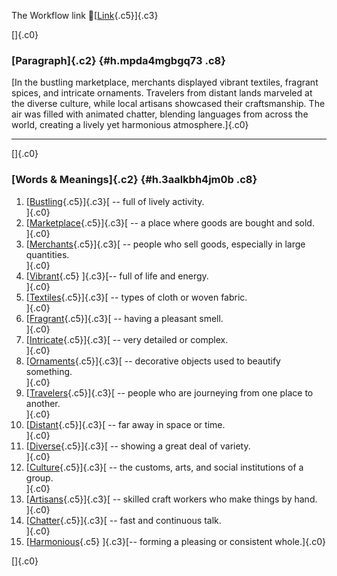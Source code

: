 The Workflow link
👏[[Link](https://www.google.com/url?q=http://www.google.com&sa=D&source=editors&ust=1756298351304451&usg=AOvVaw2fg3XlKbef2VOCIZR-Zcia){.c5}]{.c3}

[]{.c0}

### [Paragraph]{.c2} {#h.mpda4mgbgq73 .c8}

[In the bustling marketplace, merchants displayed vibrant textiles,
fragrant spices, and intricate ornaments. Travelers from distant lands
marveled at the diverse culture, while local artisans showcased their
craftsmanship. The air was filled with animated chatter, blending
languages from across the world, creating a lively yet harmonious
atmosphere.]{.c0}

------------------------------------------------------------------------

[]{.c0}

### [Words & Meanings]{.c2} {#h.3aalkbh4jm0b .c8}

1.  [[Bustling](https://www.google.com/url?q=http://www.google.com&sa=D&source=editors&ust=1756298351306784&usg=AOvVaw2dVLfgSpTkaH14YTiUHGid){.c5}]{.c3}[ --
    full of lively activity.\
    ]{.c0}
2.  [[Marketplace](https://www.google.com/url?q=http://www.google.com&sa=D&source=editors&ust=1756298351307289&usg=AOvVaw2qgkMUyHuIHwvLm1ihxtds){.c5}]{.c3}[ --
    a place where goods are bought and sold.\
    ]{.c0}
3.  [[Merchants](https://www.google.com/url?q=http://www.google.com&sa=D&source=editors&ust=1756298351307739&usg=AOvVaw1zVIxMoOrr_InmTAm4-5BN){.c5}]{.c3}[ --
    people who sell goods, especially in large quantities.\
    ]{.c0}
4.  [[Vibrant](https://www.google.com/url?q=http://www.google.com&sa=D&source=editors&ust=1756298351308212&usg=AOvVaw1YzenlRjtaGqc0eXtgSNNN){.c5}
    ]{.c3}[-- full of life and energy.\
    ]{.c0}
5.  [[Textiles](https://www.google.com/url?q=http://www.google.com&sa=D&source=editors&ust=1756298351308566&usg=AOvVaw2REj9opvEywW_B5yDBHBcQ){.c5}]{.c3}[ --
    types of cloth or woven fabric.\
    ]{.c0}
6.  [[Fragrant](https://www.google.com/url?q=http://www.google.com&sa=D&source=editors&ust=1756298351308955&usg=AOvVaw2dKQJmnDt8pXNQqGRpbDy5){.c5}]{.c3}[ --
    having a pleasant smell.\
    ]{.c0}
7.  [[Intricate](https://www.google.com/url?q=http://www.google.com&sa=D&source=editors&ust=1756298351309352&usg=AOvVaw2KPZpu0FDdivGWrgfU6QUv){.c5}]{.c3}[ --
    very detailed or complex.\
    ]{.c0}
8.  [[Ornaments](https://www.google.com/url?q=http://www.google.com&sa=D&source=editors&ust=1756298351309720&usg=AOvVaw2_uc1lCpCe_9cY60c9xi72){.c5}]{.c3}[ --
    decorative objects used to beautify something.\
    ]{.c0}
9.  [[Travelers](https://www.google.com/url?q=http://www.google.com&sa=D&source=editors&ust=1756298351310167&usg=AOvVaw0Hv3rQ7XPWldn7baZKgYRH){.c5}]{.c3}[ --
    people who are journeying from one place to another.\
    ]{.c0}
10. [[Distant](https://www.google.com/url?q=http://www.google.com&sa=D&source=editors&ust=1756298351310587&usg=AOvVaw03MFmyXsOGwW3z-9x4szJ0){.c5}]{.c3}[ --
    far away in space or time.\
    ]{.c0}
11. [[Diverse](https://www.google.com/url?q=http://www.google.com&sa=D&source=editors&ust=1756298351310937&usg=AOvVaw1EV-eTNLyP-pwrUidGDDOk){.c5}]{.c3}[ --
    showing a great deal of variety.\
    ]{.c0}
12. [[Culture](https://www.google.com/url?q=http://www.google.com&sa=D&source=editors&ust=1756298351311305&usg=AOvVaw3WDLbeiPu5p4kNMOHM8-Q_){.c5}]{.c3}[ --
    the customs, arts, and social institutions of a group.\
    ]{.c0}
13. [[Artisans](https://www.google.com/url?q=http://www.google.com&sa=D&source=editors&ust=1756298351311736&usg=AOvVaw2xNlxxgia_MUT8TE6lUSkp){.c5}]{.c3}[ --
    skilled craft workers who make things by hand.\
    ]{.c0}
14. [[Chatter](https://www.google.com/url?q=http://www.google.com&sa=D&source=editors&ust=1756298351312179&usg=AOvVaw2OBSzgbdfvsfusfa4qGJmX){.c5}]{.c3}[ --
    fast and continuous talk.\
    ]{.c0}
15. [[Harmonious](https://www.google.com/url?q=http://www.google.com&sa=D&source=editors&ust=1756298351312586&usg=AOvVaw3lvWaE8cFcDMjiwArAOMW_){.c5}
    ]{.c3}[-- forming a pleasing or consistent whole.]{.c0}

[]{.c0}
